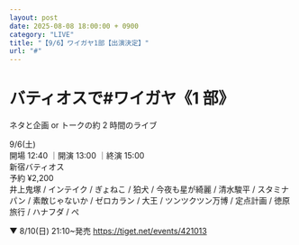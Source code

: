 ```yaml
---
layout: post
date: 2025-08-08 18:00:00 + 0900
category: "LIVE"
title: "【9/6】ワイガヤ1部【出演決定】"
url: "#"
---
```


# バティオスで#ワイガヤ《1 部》<br>

ネタと企画 or トークの約 2 時間のライブ

<i class="fa-regular fa-calendar-alt"></i> 9/6(土)<br>
<i class="fa-regular fa-clock"></i> 開場 12:40 ｜開演 13:00 ｜終演 15:00 <br>
<i class="fa-solid fa-location-dot"></i> 新宿バティオス<br>
<i class="fa-solid fa-ticket"></i> 予約 ¥2,200<br>
<i class="fa-solid fa-users"></i> 井上鬼塚 / インテイク / ぎょねこ / 狛犬 / 今夜も星が綺麗 / 清水駿平 / スタミナパン / 素敵じゃないか / ゼロカラン / 大王 / ツンツクツン万博 / 定点計画 / 徳原旅行 / ハナフダ / ぺ

▼ 8/10(日) 21:10~発売
<https://tiget.net/events/421013>
